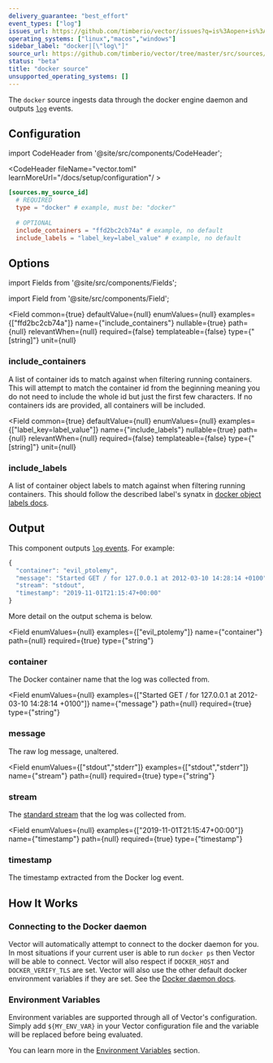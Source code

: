 ```yaml
---
delivery_guarantee: "best_effort"
event_types: ["log"]
issues_url: https://github.com/timberio/vector/issues?q=is%3Aopen+is%3Aissue+label%3A%22source%3A+docker%22
operating_systems: ["linux","macos","windows"]
sidebar_label: "docker|[\"log\"]"
source_url: https://github.com/timberio/vector/tree/master/src/sources/docker.rs
status: "beta"
title: "docker source"
unsupported_operating_systems: []
---
```


The `docker` source ingests data through the docker engine daemon and outputs [`log`][docs.data-model#log] events.

## Configuration

import CodeHeader from '@site/src/components/CodeHeader';

<CodeHeader fileName="vector.toml" learnMoreUrl="/docs/setup/configuration"/ >

```toml
[sources.my_source_id]
  # REQUIRED
  type = "docker" # example, must be: "docker"
  
  # OPTIONAL
  include_containers = "ffd2bc2cb74a" # example, no default
  include_labels = "label_key=label_value" # example, no default
```

## Options

import Fields from '@site/src/components/Fields';

import Field from '@site/src/components/Field';

<Fields filters={true}>


<Field
  common={true}
  defaultValue={null}
  enumValues={null}
  examples={["ffd2bc2cb74a"]}
  name={"include_containers"}
  nullable={true}
  path={null}
  relevantWhen={null}
  required={false}
  templateable={false}
  type={"[string]"}
  unit={null}
  >

### include_containers

A list of container ids to match against when filtering running containers. This will attempt to match the container id from the beginning meaning you do not need to include the whole id but just the first few characters. If no containers ids are provided, all containers will be included.


</Field>


<Field
  common={true}
  defaultValue={null}
  enumValues={null}
  examples={["label_key=label_value"]}
  name={"include_labels"}
  nullable={true}
  path={null}
  relevantWhen={null}
  required={false}
  templateable={false}
  type={"[string]"}
  unit={null}
  >

### include_labels

 A list of container object labels to match against when filtering running containers. This should follow the described label's synatx in [docker object labels docs][urls.docker_object_labels]. 


</Field>


</Fields>

## Output

This component outputs [`log` events][docs.data-model.log].
For example:

```javascript
{
  "container": "evil_ptolemy",
  "message": "Started GET / for 127.0.0.1 at 2012-03-10 14:28:14 +0100",
  "stream": "stdout",
  "timestamp": "2019-11-01T21:15:47+00:00"
}
```
More detail on the output schema is below.

<Fields filters={true}>


<Field
  enumValues={null}
  examples={["evil_ptolemy"]}
  name={"container"}
  path={null}
  required={true}
  type={"string"}
  >

### container

The Docker container name that the log was collected from.


</Field>


<Field
  enumValues={null}
  examples={["Started GET / for 127.0.0.1 at 2012-03-10 14:28:14 +0100"]}
  name={"message"}
  path={null}
  required={true}
  type={"string"}
  >

### message

The raw log message, unaltered.



</Field>


<Field
  enumValues={["stdout","stderr"]}
  examples={["stdout","stderr"]}
  name={"stream"}
  path={null}
  required={true}
  type={"string"}
  >

### stream

The [standard stream][urls.standard_streams] that the log was collected from.


</Field>


<Field
  enumValues={null}
  examples={["2019-11-01T21:15:47+00:00"]}
  name={"timestamp"}
  path={null}
  required={true}
  type={"timestamp"}
  >

### timestamp

The timestamp extracted from the Docker log event.



</Field>


</Fields>

## How It Works

### Connecting to the Docker daemon

Vector will automatically attempt to connect to the docker daemon for you. In most
situations if your current user is able to run `docker ps` then Vector will be able to
connect. Vector will also respect if `DOCKER_HOST` and `DOCKER_VERIFY_TLS` are set. Vector will also
use the other default docker environment variables if they are set. See the [Docker daemon docs][urls.docker_daemon].
### Environment Variables

Environment variables are supported through all of Vector's configuration.
Simply add `${MY_ENV_VAR}` in your Vector configuration file and the variable
will be replaced before being evaluated.

You can learn more in the [Environment Variables][docs.configuration#environment-variables]
section.


[docs.configuration#environment-variables]: /docs/setup/configuration#environment-variables
[docs.data-model#log]: /docs/about/data-model#log
[docs.data-model.log]: /docs/about/data-model/log
[urls.docker_daemon]: https://docs.docker.com/engine/reference/commandline/dockerd/#daemon-socket-option
[urls.docker_object_labels]: https://docs.docker.com/config/labels-custom-metadata/
[urls.standard_streams]: https://en.wikipedia.org/wiki/Standard_streams
